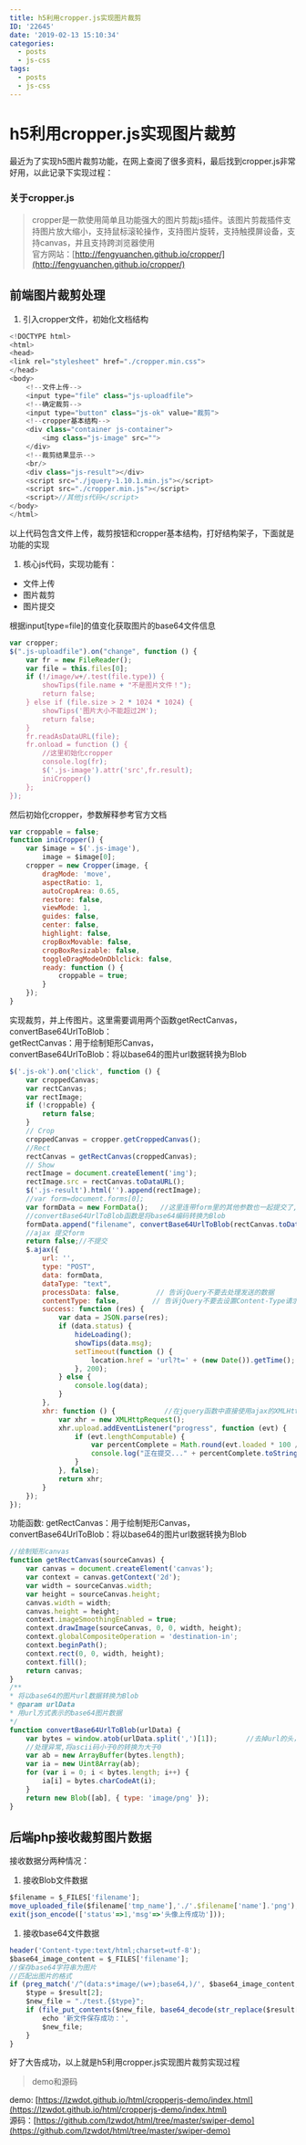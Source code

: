 ```yaml
---
title: h5利用cropper.js实现图片裁剪
ID: '22645'
date: '2019-02-13 15:10:34'
categories:
  - posts
  - js-css
tags:
  - posts
  - js-css
---
```


# h5利用cropper.js实现图片裁剪

最近为了实现h5图片裁剪功能，在网上查阅了很多资料，最后找到cropper.js非常好用，以此记录下实现过程：

### 关于cropper.js

> cropper是一款使用简单且功能强大的图片剪裁js插件。该图片剪裁插件支持图片放大缩小，支持鼠标滚轮操作，支持图片旋转，支持触摸屏设备，支持canvas，并且支持跨浏览器使用  
> 官方网站：[http://fengyuanchen.github.io/cropper/](http://fengyuanchen.github.io/cropper/)

## 前端图片裁剪处理

1. 引入cropper文件，初始化文档结构

``` js 
<!DOCTYPE html>
<html>
<head>
<link rel="stylesheet" href="./cropper.min.css">
</head>
<body>
    <!--文件上传-->
    <input type="file" class="js-uploadfile">
    <!--确定裁剪-->
    <input type="button" class="js-ok" value="裁剪">
    <!--cropper基本结构-->
    <div class="container js-container">
        <img class="js-image" src="">
    </div>
    <!--裁剪结果显示-->
    <br/>
    <div class="js-result"></div>
    <script src="./jquery-1.10.1.min.js"></script>
    <script src="./cropper.min.js"></script>
    <script>//其他js代码</script>
</body>
</html> 
```

以上代码包含文件上传，裁剪按钮和cropper基本结构，打好结构架子，下面就是功能的实现

1. 核心js代码，实现功能有：

- 文件上传
- 图片裁剪
- 图片提交

根据input\[type=file\]的值变化获取图片的base64文件信息

``` js 
var cropper;
$(".js-uploadfile").on("change", function () {
    var fr = new FileReader();
    var file = this.files[0];
    if (!/image/w+/.test(file.type)) {
        showTips(file.name + "不是图片文件！");
        return false;
    } else if (file.size > 2 * 1024 * 1024) {
        showTips('图片大小不能超过2M');
        return false;
    }
    fr.readAsDataURL(file);
    fr.onload = function () {
        //这里初始化cropper
        console.log(fr);
        $('.js-image').attr('src',fr.result);
        iniCropper()
    };
}); 
```

然后初始化cropper，参数解释参考官方文档

``` js 
var croppable = false;
function iniCropper() {
    var $image = $('.js-image'),
        image = $image[0];
    cropper = new Cropper(image, {
        dragMode: 'move',
        aspectRatio: 1,
        autoCropArea: 0.65,
        restore: false,
        viewMode: 1,
        guides: false,
        center: false,
        highlight: false,
        cropBoxMovable: false,
        cropBoxResizable: false,
        toggleDragModeOnDblclick: false,
        ready: function () {
            croppable = true;
        }
    });
} 
```

实现裁剪，并上传图片。这里需要调用两个函数getRectCanvas，convertBase64UrlToBlob：  
getRectCanvas：用于绘制矩形Canvas，  
convertBase64UrlToBlob：将以base64的图片url数据转换为Blob

``` js 
$('.js-ok').on('click', function () {
    var croppedCanvas;
    var rectCanvas;
    var rectImage;
    if (!croppable) {
        return false;
    }
    // Crop
    croppedCanvas = cropper.getCroppedCanvas();
    //Rect
    rectCanvas = getRectCanvas(croppedCanvas);
    // Show
    rectImage = document.createElement('img');
    rectImage.src = rectCanvas.toDataURL();
    $('.js-result').html('').append(rectImage);
    //var form=document.forms[0];
    var formData = new FormData();   //这里连带form里的其他参数也一起提交了,如果不需要提交其他参数可以直接FormData无参数的构造函数
    //convertBase64UrlToBlob函数是将base64编码转换为Blob
    formData.append("filename", convertBase64UrlToBlob(rectCanvas.toDataURL()));  //append函数的第一个参数是后台获取数据的参数名,和html标签的input的name属性功能相同
    //ajax 提交form
    return false;//不提交
    $.ajax({
        url: '',
        type: "POST",
        data: formData,
        dataType: "text",
        processData: false,         // 告诉jQuery不要去处理发送的数据
        contentType: false,        // 告诉jQuery不要去设置Content-Type请求头
        success: function (res) {
            var data = JSON.parse(res);
            if (data.status) {
                hideLoading();
                showTips(data.msg);
                setTimeout(function () {
                    location.href = 'url?t=' + (new Date()).getTime();
                }, 200);
            } else {
                console.log(data);
            }
        },
        xhr: function () {            //在jquery函数中直接使用ajax的XMLHttpRequest对象
            var xhr = new XMLHttpRequest();
            xhr.upload.addEventListener("progress", function (evt) {
                if (evt.lengthComputable) {
                    var percentComplete = Math.round(evt.loaded * 100 / evt.total);
                    console.log("正在提交..." + percentComplete.toString() + '%');        //在控制台打印上传进度
                }
            }, false);
            return xhr;
        }
    });
}); 
```

功能函数: getRectCanvas：用于绘制矩形Canvas，  
convertBase64UrlToBlob：将以base64的图片url数据转换为Blob

``` js 
//绘制矩形canvas
function getRectCanvas(sourceCanvas) {
    var canvas = document.createElement('canvas');
    var context = canvas.getContext('2d');
    var width = sourceCanvas.width;
    var height = sourceCanvas.height;
    canvas.width = width;
    canvas.height = height;
    context.imageSmoothingEnabled = true;
    context.drawImage(sourceCanvas, 0, 0, width, height);
    context.globalCompositeOperation = 'destination-in';
    context.beginPath();
    context.rect(0, 0, width, height);
    context.fill();
    return canvas;
}
/**
* 将以base64的图片url数据转换为Blob
* @param urlData
* 用url方式表示的base64图片数据
*/
function convertBase64UrlToBlob(urlData) {
    var bytes = window.atob(urlData.split(',')[1]);       //去掉url的头，并转换为byte
    //处理异常,将ascii码小于0的转换为大于0
    var ab = new ArrayBuffer(bytes.length);
    var ia = new Uint8Array(ab);
    for (var i = 0; i < bytes.length; i++) {
        ia[i] = bytes.charCodeAt(i);
    }
    return new Blob([ab], { type: 'image/png' });
} 
```

## 后端php接收裁剪图片数据

接收数据分两种情况：

1. 接收Blob文件数据

``` js 
$filename = $_FILES['filename'];
move_uploaded_file($filename['tmp_name'],'./'.$filename['name'].'png');
exit(json_encode(['status'=>1,'msg'=>'头像上传成功'])); 
```

1. 接收base64文件数据

``` js 
header('Content-type:text/html;charset=utf-8');
$base64_image_content = $_FILES['filename'];
//保存base64字符串为图片
//匹配出图片的格式
if (preg_match('/^(data:s*image/(w+);base64,)/', $base64_image_content, $result)) {
    $type = $result[2];
    $new_file = "./test.{$type}";
    if (file_put_contents($new_file, base64_decode(str_replace($result[1], '', $base64_image_content)))) {
        echo '新文件保存成功：',
        $new_file;
    }
} 
```

好了大告成功，以上就是h5利用cropper.js实现图片裁剪实现过程

> demo和源码

demo: [https://lzwdot.github.io/html/cropperjs-demo/index.html](https://lzwdot.github.io/html/cropperjs-demo/index.html)  
源码：[https://github.com/lzwdot/html/tree/master/swiper-demo](https://github.com/lzwdot/html/tree/master/swiper-demo)
 
 
 
 
 
